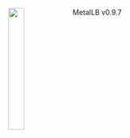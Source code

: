 ---
---
<img align="left" src="/images/logo/metallb-white.png" width="25%"></img>
MetalLB v0.9.7
<p style="clear: both"></p>
